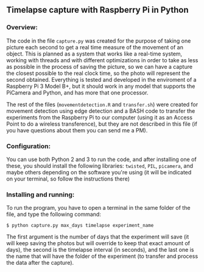 ## Timelapse capture with Raspberry Pi in Python

### Overview:
The code in the file `capture.py` was created for the purpose of taking one picture
each second to get a real time measure of the movement of an object. This is planned
as a system that works like a real-time system, working with threads and with
different optimizations in order to take as less as possible in the process of
saving the picture, so we can have a capture the closest possible to the real clock time,
so the photo will represent the second obtained. Everything is tested and developed in
the enviroment of a Raspberry Pi 3 Model B+, but it should work in any model that supports
the PiCamera and Python, and has more that one processor.

The rest of the files (`movementdetection.R` and `transfer.sh`) were created for
movement detection using edge detection and a BASH code to transfer the experiments
from the Raspberry Pi to our computer (using it as an Access Point to do a wireless
transference), but they are not described in this file (if you have questions about them
you can send me a PM).

### Configuration:

You can use both Python 2 and 3 to run the code, and after installing one of these,
you should install the following libraries: `twisted`, `PIL`, `picamera`, and maybe
others depending on the software you're using (it will be indicated on your terminal,
so follow the instructions there)

### Installing and running:

To run the program, you have to open a terminal in the same folder of the file, and
type the following command:

`$ python capture.py max_days timelapse experiment_name`

The first argument is the number of days that the experiment will save (it will
keep saving the photos but will override to keep that exact amount of days), the
second is the timelapse interval (in seconds), and the last one is the name that
will have the folder of the experiment (to transfer and process the data
after the capture).
